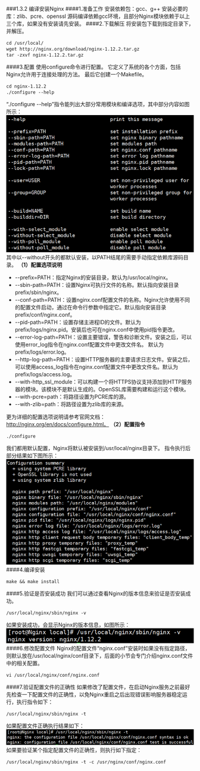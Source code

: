 ###1.3.2 编译安装Nginx
####1.准备工作
安装依赖包：gcc、g++
安装必要的库：zlib、pcre、openssl
源码编译依赖gcc环境，且部分Nginx模块依赖于以上三个库，如果没有安装请先安装。
####2.下载解压
将安装包下载到指定目录下，并解压。
```
cd /usr/local/
wget http://nginx.org/download/nginx-1.12.2.tar.gz
tar -zxvf nginx-1.12.2.tar.gz
```
####3.配置
使用configure命令进行配置。 它定义了系统的各个方面，包括Nginx允许用于连接处理的方法。 最后它创建一个Makefile。
```
cd nginx-1.12.2
./configure --help
```
“./configure --help”指令能列出大部分常用模块和编译选项，其中部分内容如图所示：
![](/assets/微信截图_20180130161627.png)
其中以--without开头的都默认安装，以PATH结尾的需要手动指定依赖库源码目录。
**（1）配置选项说明**
- --prefix=PATH：指定Nginx的安装目录，默认为/usr/local/nginx。
- --sbin-path=PATH：设置Nginx可执行文件的名称。默认指向安装目录prefix/sbin/nginx。
- --conf-path=PATH：设置nginx.conf配置文件的名称。Nginx允许使用不同的配置文件启动，通过在命令行参数中指定它。默认指向安装目录prefix/conf/nginx.conf。
- --pid-path=PATH：设置存储主进程ID的文件。默认为prefix/logs/nginx.pid。安装后也可在nginx.conf中使用pid指令更改。
- --error-log-path=PATH：设置主要错误，警告和诊断文件。安装之后，可以使用error_log指令在nginx.conf配置文件中更改文件名。 默认为prefix/logs/error.log。
- --http-log-path=PATH：设置HTTP服务器的主要请求日志文件。安装之后，可以使用access_log指令在nginx.conf配置文件中更改文件名。默认为prefix/logs/access.log。
- --with-http_ssl_module：可以构建一个将HTTPS协议支持添加到HTTP服务器的模块。该模块不是默认生成的。OpenSSL库需要构建和运行这个模块。
- --with-pcre=path：将路径设置为PCRE库的源。
- --with-zlib=path：将路径设置为zlib库的来源。

更为详细的配置选项说明请参考官网文档：http://nginx.org/en/docs/configure.html。
**（2）配置指令**
```
./configure
```
我们都用默认配置，Nginx将默认被安装到/usr/local/nginx目录下。
指令执行后部分结果如下图所示：
![](/assets/微信截图_20180205102418.png)
####4.编译安装
```
make && make install
```
####5.验证是否安装成功
我们可以通过查看Nginx的版本信息来验证是否安装成功。
```
/usr/local/nginx/sbin/nginx -v
```
如果安装成功，会显示Nginx的版本信息，如图所示：
![](/assets/QQ截图20180129112114.png)
####6.修改配置文件
Nginx的配置文件“nginx.conf”安装时如果没有指定路径，则默认放在/usr/local/nginx/conf目录下，后面的小节会专门介绍nginx.conf文件中的相关配置。
```
vi /usr/local/nginx/conf/nginx.conf
```
####7.验证配置文件的正确性
如果修改了配置文件，在启动Nginx服务之前最好先检查一下配置文件的正确性，以免Nginx重启之后出现错误影响服务器稳定运行，执行指令如下：
```
/usr/local/nginx/sbin/nginx -t
```
如果配置文件正确执行结果如下：
![](/assets/QQ截图20180129113117.png)
如果要验证某个指定配置文件的正确性，则执行如下指定：
```
/usr/local/nginx/sbin/nginx -t -c /usr/nginx/conf/nginx.conf
```